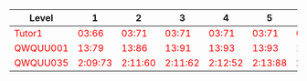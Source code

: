 <!-- Rank double -->
  
<table>
  <thead>
    <tr>
      <th class="text-purple">Level</th>
      <th>1</th>
      <th>2</th>
      <th>3</th>
      <th>4</th>
      <th>5</th>
      <th>6</th>
      <th>7</th>
      <th>8</th>
      <th>9</th>
      <th>10</th>
      <th>11</th>
      <th>12</th>
      <th>13</th>
      <th>14</th>
      <th>15</th>
      <th>16</th>
      <th>17</th>
      <th>18</th>
      <th>19</th>
      <th>20</th>
      <th>21</th>
      <th>22</th>
      <th>23</th>
      <th>24</th>
      <th>25</th>
      <th>26</th>
      <th>27</th>
      <th>28</th>
      <th>29</th>
      <th>30</th>
      <th>31</th>
      <th>32</th>
      <th>33</th>
      <th>34</th>
      <th>35</th>
      <th>36</th>
      <th>37</th>
      <th>38</th>
      <th>39</th>
      <th>40</th>
      <th>41</th>
      <th>42</th>
      <th>43</th>
      <th>44</th>
      <th>45</th>
      <th>46</th>
      <th>47</th>
      <th>48</th>
      <th>49</th>
      <th>50</th>
      <th>51</th>
      <th>52</th>
      <th>53</th>
      <th>54</th>
      <th>55</th>
      <th>56</th>
      <th>57</th>
      <th>58</th>
      <th>59</th>
      <th>60</th>
      <th>61</th>
      <th>62</th>
      <th>63</th>
      <th>64</th>
      <th>65</th>
      <th>66</th>
      <th>67</th>
      <th>68</th>
      <th>69</th>
      <th>70</th>
      <th>71</th>
      <th>72</th>
      <th>73</th>
      <th>74</th>
      <th>75</th>
      <th>76</th>
      <th>77</th>
      <th>78</th>
      <th>79</th>
      <th>80</th>
      <th>81</th>
      <th>82</th>
      <th>83</th>
      <th>84</th>
      <th>85</th>
      <th>86</th>
      <th>87</th>
      <th>88</th>
      <th>89</th>
      <th>90</th>
      <th>91</th>
      <th>92</th>
      <th>93</th>
      <th>94</th>
      <th>95</th>
      <th>96</th>
      <th>97</th>
      <th>98</th>
      <th>99</th>
      <th>100</th>
      <th>101</th>
      <th>102</th>
      <th>103</th>
      <th>104</th>
      <th>105</th>
      <th>106</th>
      <th>107</th>
      <th>108</th>
      <th>109</th>
      <th>110</th>
      <th>111</th>
      <th>112</th>
      <th>113</th>
      <th>114</th>
      <th>115</th>
      <th>116</th>
      <th>117</th>
      <th>118</th>
      <th>119</th>
      <th>120</th>
      <th>121</th>
      <th>122</th>
      <th>123</th>
      <th>124</th>
      <th>125</th>
      <th>126</th>
      <th>127</th>
      <th>128</th>
      <th>129</th>
      <th>130</th>
      <th>131</th>
      <th>132</th>
      <th>133</th>
      <th>134</th>
      <th>135</th>
      <th>136</th>
      <th>137</th>
      <th>138</th>
      <th>139</th>
      <th>140</th>
      <th>141</th>
      <th>142</th>
      <th>143</th>
      <th>144</th>
      <th>145</th>
      <th>146</th>
      <th>147</th>
      <th>148</th>
      <th>149</th>
      <th>150</th>
      <th>151</th>
      <th>152</th>
      <th>153</th>
      <th>154</th>
      <th>155</th>
      <th>156</th>
      <th>157</th>
      <th>158</th>
      <th>159</th>
      <th>160</th>
      <th>161</th>
      <th>162</th>
      <th>163</th>
      <th>164</th>
      <th>165</th>
      <th>166</th>
      <th>167</th>
      <th>168</th>
      <th>169</th>
      <th>170</th>
      <th>171</th>
      <th>172</th>
      <th>173</th>
      <th>174</th>
      <th>175</th>
      <th>176</th>
      <th>177</th>
      <th>178</th>
      <th>179</th>
      <th>180</th>
      <th>181</th>
      <th>182</th>
      <th>183</th>
      <th>184</th>
      <th>185</th>
      <th>186</th>
      <th>187</th>
      <th>188</th>
      <th>189</th>
      <th>190</th>
      <th>191</th>
      <th>192</th>
      <th>193</th>
      <th>194</th>
      <th>195</th>
      <th>196</th>
      <th>197</th>
      <th>198</th>
      <th>199</th>
      <th>200</th>
      <th>201</th>
      <th>202</th>
      <th>203</th>
      <th>204</th>
      <th>205</th>
      <th>206</th>
      <th>207</th>
      <th>208</th>
      <th>209</th>
      <th>210</th>
      <th>211</th>
      <th>212</th>
      <th>213</th>
      <th>214</th>
      <th>215</th>
      <th>216</th>
      <th>217</th>
      <th>218</th>
      <th>219</th>
      <th>220</th>
      <th>221</th>
      <th>222</th>
      <th>223</th>
      <th>224</th>
      <th>225</th>
      <th>226</th>
      <th>227</th>
      <th>228</th>
      <th>229</th>
      <th>230</th>
      <th>231</th>
      <th>232</th>
      <th>233</th>
      <th>234</th>
      <th>235</th>
      <th>236</th>
      <th>237</th>
      <th>238</th>
      <th>239</th>
      <th>240</th>
      <th>241</th>
      <th>242</th>
      <th>243</th>
      <th>244</th>
      <th>245</th>
      <th>246</th>
      <th>247</th>
      <th>248</th>
      <th>249</th>
      <th>250</th>
      <th>251</th>
      <th>252</th>
      <th>253</th>
      <th>254</th>
      <th>255</th>
      <th>256</th>
      <th>257</th>
      <th>258</th>
      <th>259</th>
      <th>260</th>
      <th>261</th>
      <th>262</th>
      <th>263</th>
      <th>264</th>
      <th>265</th>
      <th>266</th>
      <th>267</th>
      <th>268</th>
      <th>269</th>
      <th>270</th>
      <th>271</th>
      <th>272</th>
      <th>273</th>
      <th>274</th>
      <th>275</th>
      <th>276</th>
      <th>277</th>
      <th>278</th>
      <th>279</th>
      <th>280</th>
      <th>281</th>
      <th>282</th>
      <th>283</th>
      <th>284</th>
      <th>285</th>
      <th>286</th>
      <th>287</th>
      <th>288</th>
      <th>289</th>
      <th>290</th>
      <th>291</th>
      <th>292</th>
      <th>293</th>
      <th>294</th>
      <th>295</th>
      <th>296</th>
      <th>297</th>
      <th>298</th>
      <th>299</th>
      <th>300</th>
      <th>Total</th>
      <th>Rank</th>
      <th>Top</th>
    </tr>
  </thead>
  <tbody>
    <tr>
      <td style="color:red;">Tutor1</td>
      <td style="color:red;">03:66</td>
      <td style="color:red;">03:71</td>
      <td style="color:red;">03:71</td>
      <td style="color:red;">03:71</td>
      <td style="color:red;">03:71</td>
      <td style="color:red;">03:71</td>
      <td style="color:red;">03:72</td>
      <td style="color:red;">03:72</td>
      <td style="color:red;">03:72</td>
      <td style="color:red;">03:72</td>
      <td style="color:red;">03:72</td>
      <td style="color:red;">03:72</td>
      <td style="color:red;">03:73</td>
      <td style="color:red;">03:73</td>
      <td style="color:red;">03:73</td>
      <td style="color:red;">03:73</td>
      <td style="color:red;">03:73</td>
      <td style="color:red;">03:73</td>
      <td style="color:red;">03:73</td>
      <td style="color:red;">03:74</td>
      <td style="color:red;">03:74</td>
      <td style="color:red;">03:74</td>
      <td style="color:red;">03:74</td>
      <td style="color:red;">03:74</td>
      <td style="color:red;">03:74</td>
      <td style="color:red;">03:75</td>
      <td style="color:red;">03:75</td>
      <td style="color:red;">03:75</td>
      <td style="color:red;">03:75</td>
      <td style="color:red;">03:75</td>
      <td style="color:red;">03:75</td>
      <td style="color:red;">03:75</td>
      <td style="color:red;">03:75</td>
      <td style="color:red;">03:75</td>
      <td style="color:red;">03:76</td>
      <td style="color:red;">03:76</td>
      <td style="color:red;">03:76</td>
      <td style="color:red;">03:76</td>
      <td style="color:red;">03:76</td>
      <td style="color:red;">03:76</td>
      <td style="color:red;">03:76</td>
      <td style="color:red;">03:76</td>
      <td style="color:red;">03:76</td>
      <td style="color:red;">03:76</td>
      <td style="color:red;">03:76</td>
      <td style="color:red;">03:77</td>
      <td style="color:red;">03:77</td>
      <td style="color:red;">03:77</td>
      <td style="color:red;">03:77</td>
      <td style="color:red;">03:77</td>
      <td style="color:red;">03:77</td>
      <td style="color:red;">03:77</td>
      <td style="color:red;">03:77</td>
      <td style="color:red;">03:77</td>
      <td style="color:red;">03:77</td>
      <td style="color:red;">03:77</td>
      <td style="color:red;">03:78</td>
      <td style="color:red;">03:78</td>
      <td style="color:red;">03:78</td>
      <td style="color:red;">03:78</td>
      <td style="color:red;">03:79</td>
      <td style="color:red;">03:79</td>
      <td style="color:red;">03:79</td>
      <td style="color:red;">03:80</td>
      <td style="color:red;">03:80</td>
      <td style="color:red;">03:80</td>
      <td style="color:red;">03:80</td>
      <td style="color:red;">03:80</td>
      <td style="color:red;">03:81</td>
      <td style="color:red;">03:81</td>
      <td style="color:red;">03:81</td>
      <td style="color:red;">03:81</td>
      <td style="color:red;">03:82</td>
      <td style="color:red;">03:82</td>
      <td style="color:red;">03:82</td>
      <td style="color:red;">03:82</td>
      <td style="color:red;">03:82</td>
      <td style="color:red;">03:82</td>
      <td style="color:red;">03:83</td>
      <td style="color:red;">03:83</td>
      <td style="color:red;">03:83</td>
      <td style="color:red;">03:83</td>
      <td style="color:red;">03:83</td>
      <td style="color:red;">03:83</td>
      <td style="color:red;">03:83</td>
      <td style="color:red;">03:83</td>
      <td style="color:red;">03:83</td>
      <td style="color:red;">03:83</td>
      <td style="color:red;">03:83</td>
      <td style="color:red;">03:83</td>
      <td style="color:red;">03:83</td>
      <td style="color:red;">03:83</td>
      <td style="color:red;">03:83</td>
      <td style="color:red;">03:83</td>
      <td style="color:red;">03:84</td>
      <td style="color:red;">03:84</td>
      <td style="color:red;">03:84</td>
      <td style="color:red;">03:84</td>
      <td style="color:red;">03:84</td>
      <td style="color:red;">03:84</td>
      <td style="color:red;">03:84</td>
      <td style="color:red;">03:84</td>
      <td style="color:red;">03:84</td>
      <td style="color:red;">03:84</td>
      <td style="color:red;">03:84</td>
      <td style="color:red;">03:84</td>
      <td style="color:red;">03:84</td>
      <td style="color:red;">03:84</td>
      <td style="color:red;">03:84</td>
      <td style="color:red;">03:84</td>
      <td style="color:red;">03:84</td>
      <td style="color:red;">03:84</td>
      <td style="color:red;">03:84</td>
      <td style="color:red;">03:84</td>
      <td style="color:red;">03:84</td>
      <td style="color:red;">03:84</td>
      <td style="color:red;">03:84</td>
      <td style="color:red;">03:84</td>
      <td style="color:red;">03:84</td>
      <td style="color:red;">03:85</td>
      <td style="color:red;">03:85</td>
      <td style="color:red;">03:85</td>
      <td style="color:red;">03:85</td>
      <td style="color:red;">03:85</td>
      <td style="color:red;">03:85</td>
      <td style="color:red;">03:85</td>
      <td style="color:red;">03:85</td>
      <td style="color:red;">03:85</td>
      <td style="color:red;">03:85</td>
      <td style="color:red;">03:85</td>
      <td style="color:red;">03:85</td>
      <td style="color:red;">03:85</td>
      <td style="color:red;">03:86</td>
      <td style="color:red;">03:86</td>
      <td style="color:red;">03:86</td>
      <td style="color:red;">03:86</td>
      <td style="color:red;">03:86</td>
      <td style="color:red;">03:86</td>
      <td style="color:red;">03:86</td>
      <td style="color:red;">03:86</td>
      <td style="color:red;">03:86</td>
      <td style="color:red;">03:86</td>
      <td style="color:red;">03:87</td>
      <td style="color:red;">03:87</td>
      <td style="color:red;">03:87</td>
      <td style="color:red;">03:87</td>
      <td style="color:red;">03:87</td>
      <td style="color:red;">03:87</td>
      <td style="color:red;">03:87</td>
      <td style="color:red;">03:87</td>
      <td style="color:red;">03:87</td>
      <td style="color:red;">03:87</td>
      <td style="color:red;">03:87</td>
      <td style="color:red;">03:87</td>
      <td style="color:red;">03:87</td>
      <td style="color:red;">03:87</td>
      <td style="color:red;">03:87</td>
      <td style="color:red;">03:87</td>
      <td style="color:red;">03:87</td>
      <td style="color:red;">03:87</td>
      <td style="color:red;">03:88</td>
      <td style="color:red;">03:88</td>
      <td style="color:red;">03:88</td>
      <td style="color:red;">03:89</td>
      <td style="color:red;">03:89</td>
      <td style="color:red;">03:89</td>
      <td style="color:red;">03:89</td>
      <td style="color:red;">03:90</td>
      <td style="color:red;">03:90</td>
      <td style="color:red;">03:90</td>
      <td style="color:red;">03:90</td>
      <td style="color:red;">03:90</td>
      <td style="color:red;">03:90</td>
      <td style="color:red;">03:90</td>
      <td style="color:red;">03:90</td>
      <td style="color:red;">03:91</td>
      <td style="color:red;">03:91</td>
      <td style="color:red;">03:91</td>
      <td style="color:red;">03:91</td>
      <td style="color:red;">03:91</td>
      <td style="color:red;">03:91</td>
      <td style="color:red;">03:92</td>
      <td style="color:red;">03:92</td>
      <td style="color:red;">03:92</td>
      <td style="color:red;">03:92</td>
      <td style="color:red;">03:92</td>
      <td style="color:red;">03:92</td>
      <td style="color:red;">03:92</td>
      <td style="color:red;">03:92</td>
      <td style="color:red;">03:92</td>
      <td style="color:red;">03:92</td>
      <td style="color:red;">03:93</td>
      <td style="color:red;">03:93</td>
      <td style="color:red;">03:93</td>
      <td style="color:red;">03:94</td>
      <td style="color:red;">03:94</td>
      <td style="color:red;">03:94</td>
      <td style="color:red;">03:95</td>
      <td style="color:red;">03:95</td>
      <td style="color:red;">03:95</td>
      <td style="color:red;">03:95</td>
      <td style="color:red;">03:95</td>
      <td style="color:red;">03:95</td>
      <td style="color:red;">03:96</td>
      <td style="color:red;">03:96</td>
      <td style="color:red;">03:97</td>
      <td style="color:red;">03:99</td>
      <td style="color:red;">04:00</td>
      <td style="color:red;">04:00</td>
      <td style="color:red;">04:00</td>
      <td style="color:red;">04:00</td>
      <td style="color:red;">04:10</td>
      <td style="color:red;">04:20</td>
      <td style="color:red;">04:30</td>
      <td style="color:red;">04:40</td>
      <td style="color:red;">04:60</td>
      <td style="color:red;">04:70</td>
      <td style="color:red;">04:80</td>
      <td style="color:red;">04:90</td>
      <td style="color:red;">04:12</td>
      <td style="color:red;">04:12</td>
      <td style="color:red;">04:12</td>
      <td style="color:red;">04:13</td>
      <td style="color:red;">04:13</td>
      <td style="color:red;">04:14</td>
      <td style="color:red;">04:16</td>
      <td style="color:red;">04:16</td>
      <td style="color:red;">04:17</td>
      <td style="color:red;">04:17</td>
      <td style="color:red;">04:22</td>
      <td style="color:red;">04:23</td>
      <td style="color:red;">04:24</td>
      <td style="color:red;">04:24</td>
      <td style="color:red;">04:26</td>
      <td style="color:red;">04:29</td>
      <td style="color:red;">04:30</td>
      <td style="color:red;">04:32</td>
      <td style="color:red;">04:33</td>
      <td style="color:red;">04:37</td>
      <td style="color:red;">04:38</td>
      <td style="color:red;">04:39</td>
      <td style="color:red;">04:41</td>
      <td style="color:red;">04:42</td>
      <td style="color:red;">04:43</td>
      <td style="color:red;">04:44</td>
      <td style="color:red;">04:45</td>
      <td style="color:red;">04:52</td>
      <td style="color:red;">04:54</td>
      <td style="color:red;">04:57</td>
      <td style="color:red;">04:58</td>
      <td style="color:red;">04:59</td>
      <td style="color:red;">04:63</td>
      <td style="color:red;">04:71</td>
      <td style="color:red;">04:73</td>
      <td style="color:red;">04:76</td>
      <td style="color:red;">04:76</td>
      <td style="color:red;">04:79</td>
      <td style="color:red;">04:80</td>
      <td style="color:red;">04:80</td>
      <td style="color:red;">04:87</td>
      <td style="color:red;">04:89</td>
      <td style="color:red;">04:89</td>
      <td style="color:red;">04:95</td>
      <td style="color:red;">04:99</td>
      <td style="color:red;">05:40</td>
      <td style="color:red;">05:70</td>
      <td style="color:red;">05:80</td>
      <td style="color:red;">05:12</td>
      <td style="color:red;">05:17</td>
      <td style="color:red;">05:51</td>
      <td style="color:red;">06:27</td>
      <td style="color:red;">06:41</td>
      <td style="color:red;">06:47</td>
      <td style="color:red;">10:96</td>
      <td style="color:red;">12:42</td>
      <td style="color:red;">23:49</td>
      <td style="color:red;">23:89</td>
      <td style="color:red;"></td>
      <td style="color:red;"></td>
      <td style="color:red;"></td>
      <td style="color:red;"></td>
      <td style="color:red;"></td>
      <td style="color:red;"></td>
      <td style="color:red;"></td>
      <td style="color:red;"></td>
      <td style="color:red;"></td>
      <td style="color:red;"></td>
      <td style="color:red;"></td>
      <td style="color:red;"></td>
      <td style="color:red;"></td>
      <td style="color:red;"></td>
      <td style="color:red;"></td>
      <td style="color:red;"></td>
      <td style="color:red;"></td>
      <td style="color:red;"></td>
      <td style="color:red;"></td>
      <td style="color:red;"></td>
      <td style="color:red;"></td>
      <td style="color:red;"></td>
      <td style="color:red;"></td>
      <td style="color:red;">7:05:96</td>
      <td style="color:red;">6:18:58</td>
      <td style="color:red;">3</td>
    </tr>
    <tr>
      <td style="color:red;">QWQUU001</td>
      <td style="color:red;">13:79</td>
      <td style="color:red;">13:86</td>
      <td style="color:red;">13:91</td>
      <td style="color:red;">13:93</td>
      <td style="color:red;">13:93</td>
      <td style="color:red;">13:94</td>
      <td style="color:red;">13:95</td>
      <td style="color:red;">13:95</td>
      <td style="color:red;">13:96</td>
      <td style="color:red;">13:97</td>
      <td style="color:red;">13:97</td>
      <td style="color:red;">13:99</td>
      <td style="color:red;">14:00</td>
      <td style="color:red;">14:10</td>
      <td style="color:red;">14:10</td>
      <td style="color:red;">14:30</td>
      <td style="color:red;">14:30</td>
      <td style="color:red;">14:50</td>
      <td style="color:red;">14:50</td>
      <td style="color:red;">14:50</td>
      <td style="color:red;">14:60</td>
      <td style="color:red;">14:60</td>
      <td style="color:red;">14:60</td>
      <td style="color:red;">14:70</td>
      <td style="color:red;">14:70</td>
      <td style="color:red;">14:70</td>
      <td style="color:red;">14:70</td>
      <td style="color:red;">14:70</td>
      <td style="color:red;">14:70</td>
      <td style="color:red;">14:70</td>
      <td style="color:red;">14:70</td>
      <td style="color:red;">14:80</td>
      <td style="color:red;">14:80</td>
      <td style="color:red;">14:80</td>
      <td style="color:red;">14:80</td>
      <td style="color:red;">14:80</td>
      <td style="color:red;">14:80</td>
      <td style="color:red;">14:80</td>
      <td style="color:red;">14:80</td>
      <td style="color:red;">14:90</td>
      <td style="color:red;">14:90</td>
      <td style="color:red;">14:90</td>
      <td style="color:red;">14:90</td>
      <td style="color:red;">14:10</td>
      <td style="color:red;">14:10</td>
      <td style="color:red;">14:10</td>
      <td style="color:red;">14:10</td>
      <td style="color:red;">14:10</td>
      <td style="color:red;">14:11</td>
      <td style="color:red;">14:11</td>
      <td style="color:red;">14:11</td>
      <td style="color:red;">14:11</td>
      <td style="color:red;">14:11</td>
      <td style="color:red;">14:11</td>
      <td style="color:red;">14:11</td>
      <td style="color:red;">14:11</td>
      <td style="color:red;">14:12</td>
      <td style="color:red;">14:12</td>
      <td style="color:red;">14:12</td>
      <td style="color:red;">14:12</td>
      <td style="color:red;">14:12</td>
      <td style="color:red;">14:12</td>
      <td style="color:red;">14:12</td>
      <td style="color:red;">14:12</td>
      <td style="color:red;">14:13</td>
      <td style="color:red;">14:13</td>
      <td style="color:red;">14:13</td>
      <td style="color:red;">14:13</td>
      <td style="color:red;">14:13</td>
      <td style="color:red;">14:13</td>
      <td style="color:red;">14:13</td>
      <td style="color:red;">14:14</td>
      <td style="color:red;">14:14</td>
      <td style="color:red;">14:14</td>
      <td style="color:red;">14:14</td>
      <td style="color:red;">14:14</td>
      <td style="color:red;">14:14</td>
      <td style="color:red;">14:15</td>
      <td style="color:red;">14:15</td>
      <td style="color:red;">14:15</td>
      <td style="color:red;">14:15</td>
      <td style="color:red;">14:15</td>
      <td style="color:red;">14:15</td>
      <td style="color:red;">14:15</td>
      <td style="color:red;">14:16</td>
      <td style="color:red;">14:16</td>
      <td style="color:red;">14:16</td>
      <td style="color:red;">14:16</td>
      <td style="color:red;">14:16</td>
      <td style="color:red;">14:16</td>
      <td style="color:red;">14:16</td>
      <td style="color:red;">14:16</td>
      <td style="color:red;">14:16</td>
      <td style="color:red;">14:17</td>
      <td style="color:red;">14:17</td>
      <td style="color:red;">14:17</td>
      <td style="color:red;">14:17</td>
      <td style="color:red;">14:17</td>
      <td style="color:red;">14:17</td>
      <td style="color:red;">14:18</td>
      <td style="color:red;">14:18</td>
      <td style="color:red;">14:18</td>
      <td style="color:red;">14:18</td>
      <td style="color:red;">14:18</td>
      <td style="color:red;">14:19</td>
      <td style="color:red;">14:19</td>
      <td style="color:red;">14:19</td>
      <td style="color:red;">14:19</td>
      <td style="color:red;">14:19</td>
      <td style="color:red;">14:19</td>
      <td style="color:red;">14:20</td>
      <td style="color:red;">14:20</td>
      <td style="color:red;">14:20</td>
      <td style="color:red;">14:21</td>
      <td style="color:red;">14:21</td>
      <td style="color:red;">14:21</td>
      <td style="color:red;">14:21</td>
      <td style="color:red;">14:21</td>
      <td style="color:red;">14:21</td>
      <td style="color:red;">14:21</td>
      <td style="color:red;">14:21</td>
      <td style="color:red;">14:22</td>
      <td style="color:red;">14:22</td>
      <td style="color:red;">14:22</td>
      <td style="color:red;">14:22</td>
      <td style="color:red;">14:22</td>
      <td style="color:red;">14:22</td>
      <td style="color:red;">14:22</td>
      <td style="color:red;">14:22</td>
      <td style="color:red;">14:22</td>
      <td style="color:red;">14:23</td>
      <td style="color:red;">14:23</td>
      <td style="color:red;">14:23</td>
      <td style="color:red;">14:23</td>
      <td style="color:red;">14:23</td>
      <td style="color:red;">14:23</td>
      <td style="color:red;">14:23</td>
      <td style="color:red;">14:23</td>
      <td style="color:red;">14:24</td>
      <td style="color:red;">14:24</td>
      <td style="color:red;">14:24</td>
      <td style="color:red;">14:24</td>
      <td style="color:red;">14:24</td>
      <td style="color:red;">14:24</td>
      <td style="color:red;">14:24</td>
      <td style="color:red;">14:24</td>
      <td style="color:red;">14:24</td>
      <td style="color:red;">14:25</td>
      <td style="color:red;">14:25</td>
      <td style="color:red;">14:25</td>
      <td style="color:red;">14:25</td>
      <td style="color:red;">14:25</td>
      <td style="color:red;">14:25</td>
      <td style="color:red;">14:25</td>
      <td style="color:red;">14:25</td>
      <td style="color:red;">14:25</td>
      <td style="color:red;">14:26</td>
      <td style="color:red;">14:26</td>
      <td style="color:red;">14:26</td>
      <td style="color:red;">14:26</td>
      <td style="color:red;">14:26</td>
      <td style="color:red;">14:26</td>
      <td style="color:red;">14:26</td>
      <td style="color:red;">14:26</td>
      <td style="color:red;">14:26</td>
      <td style="color:red;">14:26</td>
      <td style="color:red;">14:26</td>
      <td style="color:red;">14:26</td>
      <td style="color:red;">14:27</td>
      <td style="color:red;">14:27</td>
      <td style="color:red;">14:27</td>
      <td style="color:red;">14:27</td>
      <td style="color:red;">14:27</td>
      <td style="color:red;">14:27</td>
      <td style="color:red;">14:27</td>
      <td style="color:red;">14:27</td>
      <td style="color:red;">14:27</td>
      <td style="color:red;">14:27</td>
      <td style="color:red;">14:27</td>
      <td style="color:red;">14:28</td>
      <td style="color:red;">14:28</td>
      <td style="color:red;">14:28</td>
      <td style="color:red;">14:28</td>
      <td style="color:red;">14:28</td>
      <td style="color:red;">14:28</td>
      <td style="color:red;">14:28</td>
      <td style="color:red;">14:28</td>
      <td style="color:red;">14:28</td>
      <td style="color:red;">14:28</td>
      <td style="color:red;">14:28</td>
      <td style="color:red;">14:28</td>
      <td style="color:red;">14:28</td>
      <td style="color:red;">14:28</td>
      <td style="color:red;">14:28</td>
      <td style="color:red;">14:28</td>
      <td style="color:red;">14:29</td>
      <td style="color:red;">14:29</td>
      <td style="color:red;">14:29</td>
      <td style="color:red;">14:29</td>
      <td style="color:red;">14:29</td>
      <td style="color:red;">14:29</td>
      <td style="color:red;">14:29</td>
      <td style="color:red;">14:29</td>
      <td style="color:red;">14:29</td>
      <td style="color:red;">14:29</td>
      <td style="color:red;">14:29</td>
      <td style="color:red;">14:29</td>
      <td style="color:red;">14:30</td>
      <td style="color:red;">14:30</td>
      <td style="color:red;">14:30</td>
      <td style="color:red;">14:30</td>
      <td style="color:red;">14:31</td>
      <td style="color:red;">14:31</td>
      <td style="color:red;">14:31</td>
      <td style="color:red;">14:31</td>
      <td style="color:red;">14:31</td>
      <td style="color:red;">14:31</td>
      <td style="color:red;">14:31</td>
      <td style="color:red;">14:31</td>
      <td style="color:red;">14:31</td>
      <td style="color:red;">14:31</td>
      <td style="color:red;">14:32</td>
      <td style="color:red;">14:32</td>
      <td style="color:red;">14:32</td>
      <td style="color:red;">14:32</td>
      <td style="color:red;">14:32</td>
      <td style="color:red;">14:32</td>
      <td style="color:red;">14:32</td>
      <td style="color:red;">14:32</td>
      <td style="color:red;">14:32</td>
      <td style="color:red;">14:33</td>
      <td style="color:red;">14:33</td>
      <td style="color:red;">14:33</td>
      <td style="color:red;">14:33</td>
      <td style="color:red;">14:33</td>
      <td style="color:red;">14:33</td>
      <td style="color:red;">14:33</td>
      <td style="color:red;">14:33</td>
      <td style="color:red;">14:34</td>
      <td style="color:red;">14:34</td>
      <td style="color:red;">14:34</td>
      <td style="color:red;">14:34</td>
      <td style="color:red;">14:34</td>
      <td style="color:red;">14:34</td>
      <td style="color:red;">14:34</td>
      <td style="color:red;">14:34</td>
      <td style="color:red;">14:34</td>
      <td style="color:red;">14:34</td>
      <td style="color:red;">14:35</td>
      <td style="color:red;">14:35</td>
      <td style="color:red;">14:35</td>
      <td style="color:red;">14:35</td>
      <td style="color:red;">14:35</td>
      <td style="color:red;">14:35</td>
      <td style="color:red;">14:35</td>
      <td style="color:red;">14:35</td>
      <td style="color:red;">14:35</td>
      <td style="color:red;">14:35</td>
      <td style="color:red;">14:35</td>
      <td style="color:red;">14:35</td>
      <td style="color:red;">14:35</td>
      <td style="color:red;">14:35</td>
      <td style="color:red;">14:36</td>
      <td style="color:red;">14:36</td>
      <td style="color:red;">14:36</td>
      <td style="color:red;">14:36</td>
      <td style="color:red;">14:36</td>
      <td style="color:red;">14:36</td>
      <td style="color:red;">14:36</td>
      <td style="color:red;">14:36</td>
      <td style="color:red;">14:36</td>
      <td style="color:red;">14:37</td>
      <td style="color:red;">14:37</td>
      <td style="color:red;">14:37</td>
      <td style="color:red;">14:37</td>
      <td style="color:red;">14:37</td>
      <td style="color:red;">14:37</td>
      <td style="color:red;">14:37</td>
      <td style="color:red;">14:38</td>
      <td style="color:red;">14:38</td>
      <td style="color:red;">14:38</td>
      <td style="color:red;">14:38</td>
      <td style="color:red;">14:38</td>
      <td style="color:red;">14:39</td>
      <td style="color:red;">14:39</td>
      <td style="color:red;">14:39</td>
      <td style="color:red;">14:39</td>
      <td style="color:red;">14:39</td>
      <td style="color:red;">14:39</td>
      <td style="color:red;">14:39</td>
      <td style="color:red;">14:40</td>
      <td style="color:red;">14:40</td>
      <td style="color:red;">14:40</td>
      <td style="color:red;">14:40</td>
      <td style="color:red;">14:40</td>
      <td style="color:red;">14:40</td>
      <td style="color:red;">14:40</td>
      <td style="color:red;">14:40</td>
      <td style="color:red;">14:40</td>
      <td style="color:red;">14:40</td>
      <td style="color:red;">10:54:55</td>
      <td style="color:red;">10:54:55</td>
      <td style="color:red;">2</td>
    </tr>
    <tr>
      <td style="color:red;">QWQUU035</td>
      <td style="color:red;">2:09:73</td>
      <td style="color:red;">2:11:60</td>
      <td style="color:red;">2:11:62</td>
      <td style="color:red;">2:12:52</td>
      <td style="color:red;">2:13:88</td>
      <td style="color:red;">2:13:94</td>
      <td style="color:red;">2:14:43</td>
      <td style="color:red;">2:15:42</td>
      <td style="color:red;">2:15:92</td>
      <td style="color:red;">2:16:10</td>
      <td style="color:red;">2:17:11</td>
      <td style="color:red;">2:17:25</td>
      <td style="color:red;">2:17:61</td>
      <td style="color:red;">2:17:81</td>
      <td style="color:red;">2:18:30</td>
      <td style="color:red;">2:18:57</td>
      <td style="color:red;">2:19:25</td>
      <td style="color:red;">2:19:50</td>
      <td style="color:red;">2:19:69</td>
      <td style="color:red;">2:19:90</td>
      <td style="color:red;">2:20:73</td>
      <td style="color:red;">2:21:30</td>
      <td style="color:red;">2:21:32</td>
      <td style="color:red;">2:21:34</td>
      <td style="color:red;">2:22:20</td>
      <td style="color:red;">2:22:56</td>
      <td style="color:red;">2:22:57</td>
      <td style="color:red;">2:22:94</td>
      <td style="color:red;">2:23:60</td>
      <td style="color:red;">2:23:26</td>
      <td style="color:red;">2:23:34</td>
      <td style="color:red;">2:23:40</td>
      <td style="color:red;">2:24:70</td>
      <td style="color:red;">2:24:42</td>
      <td style="color:red;">2:25:35</td>
      <td style="color:red;">2:25:67</td>
      <td style="color:red;">2:25:67</td>
      <td style="color:red;">2:25:78</td>
      <td style="color:red;">2:26:41</td>
      <td style="color:red;">2:26:70</td>
      <td style="color:red;">2:26:89</td>
      <td style="color:red;">2:27:54</td>
      <td style="color:red;">2:28:35</td>
      <td style="color:red;">2:28:59</td>
      <td style="color:red;">2:28:72</td>
      <td style="color:red;">2:29:49</td>
      <td style="color:red;">2:29:64</td>
      <td style="color:red;">2:29:84</td>
      <td style="color:red;">2:29:98</td>
      <td style="color:red;">2:30:70</td>
      <td style="color:red;">2:30:68</td>
      <td style="color:red;">2:30:90</td>
      <td style="color:red;">2:31:46</td>
      <td style="color:red;">2:31:69</td>
      <td style="color:red;">2:31:94</td>
      <td style="color:red;">2:32:23</td>
      <td style="color:red;">2:32:33</td>
      <td style="color:red;">2:32:48</td>
      <td style="color:red;">2:32:63</td>
      <td style="color:red;">2:32:72</td>
      <td style="color:red;">2:32:83</td>
      <td style="color:red;">2:32:96</td>
      <td style="color:red;">2:35:60</td>
      <td style="color:red;">2:36:26</td>
      <td style="color:red;">2:36:53</td>
      <td style="color:red;">2:37:66</td>
      <td style="color:red;">2:37:71</td>
      <td style="color:red;">2:38:31</td>
      <td style="color:red;">2:38:53</td>
      <td style="color:red;">2:38:65</td>
      <td style="color:red;">2:38:75</td>
      <td style="color:red;">2:39:00</td>
      <td style="color:red;">2:39:10</td>
      <td style="color:red;">2:39:21</td>
      <td style="color:red;">2:39:38</td>
      <td style="color:red;">2:40:20</td>
      <td style="color:red;">2:40:22</td>
      <td style="color:red;">2:40:72</td>
      <td style="color:red;">2:41:47</td>
      <td style="color:red;">2:41:63</td>
      <td style="color:red;">2:45:15</td>
      <td style="color:red;">2:45:44</td>
      <td style="color:red;">2:45:70</td>
      <td style="color:red;">2:46:43</td>
      <td style="color:red;">2:46:62</td>
      <td style="color:red;">2:47:13</td>
      <td style="color:red;">2:47:29</td>
      <td style="color:red;">2:47:55</td>
      <td style="color:red;">2:48:66</td>
      <td style="color:red;">2:50:75</td>
      <td style="color:red;">2:51:40</td>
      <td style="color:red;">2:51:70</td>
      <td style="color:red;">2:51:86</td>
      <td style="color:red;">2:51:89</td>
      <td style="color:red;">2:52:78</td>
      <td style="color:red;">2:53:15</td>
      <td style="color:red;">2:53:81</td>
      <td style="color:red;">2:55:85</td>
      <td style="color:red;">3:00:53</td>
      <td style="color:red;">3:00:93</td>
      <td style="color:red;">3:06:73</td>
      <td style="color:red;">3:11:43</td>
      <td style="color:red;">3:13:80</td>
      <td style="color:red;">3:14:26</td>
      <td style="color:red;">3:15:70</td>
      <td style="color:red;">3:15:33</td>
      <td style="color:red;">3:16:15</td>
      <td style="color:red;">3:16:58</td>
      <td style="color:red;">3:18:38</td>
      <td style="color:red;">3:18:68</td>
      <td style="color:red;">3:18:80</td>
      <td style="color:red;">3:18:95</td>
      <td style="color:red;">3:19:00</td>
      <td style="color:red;">3:19:15</td>
      <td style="color:red;">3:19:96</td>
      <td style="color:red;">3:19:98</td>
      <td style="color:red;">3:20:12</td>
      <td style="color:red;">3:20:41</td>
      <td style="color:red;">3:20:83</td>
      <td style="color:red;">3:21:68</td>
      <td style="color:red;">3:22:63</td>
      <td style="color:red;">3:22:88</td>
      <td style="color:red;">3:23:36</td>
      <td style="color:red;">3:23:47</td>
      <td style="color:red;">3:23:69</td>
      <td style="color:red;">3:23:70</td>
      <td style="color:red;">3:23:80</td>
      <td style="color:red;">3:23:83</td>
      <td style="color:red;">3:24:63</td>
      <td style="color:red;">3:24:91</td>
      <td style="color:red;">3:24:94</td>
      <td style="color:red;">3:25:24</td>
      <td style="color:red;">3:25:29</td>
      <td style="color:red;">3:26:17</td>
      <td style="color:red;">3:26:18</td>
      <td style="color:red;">3:26:29</td>
      <td style="color:red;">3:27:37</td>
      <td style="color:red;">3:27:77</td>
      <td style="color:red;">3:28:18</td>
      <td style="color:red;">3:28:68</td>
      <td style="color:red;">3:28:99</td>
      <td style="color:red;">3:29:51</td>
      <td style="color:red;">3:29:86</td>
      <td style="color:red;">3:30:38</td>
      <td style="color:red;">3:30:44</td>
      <td style="color:red;">3:31:52</td>
      <td style="color:red;">3:31:58</td>
      <td style="color:red;">3:31:82</td>
      <td style="color:red;">3:32:47</td>
      <td style="color:red;">3:32:86</td>
      <td style="color:red;">3:34:20</td>
      <td style="color:red;">3:34:47</td>
      <td style="color:red;">3:34:82</td>
      <td style="color:red;">3:35:10</td>
      <td style="color:red;">3:35:11</td>
      <td style="color:red;">3:35:88</td>
      <td style="color:red;">3:35:93</td>
      <td style="color:red;">3:36:67</td>
      <td style="color:red;">3:36:74</td>
      <td style="color:red;">3:36:84</td>
      <td style="color:red;">3:37:40</td>
      <td style="color:red;">3:37:16</td>
      <td style="color:red;">3:37:20</td>
      <td style="color:red;">3:37:49</td>
      <td style="color:red;">3:37:67</td>
      <td style="color:red;">3:38:00</td>
      <td style="color:red;">3:38:10</td>
      <td style="color:red;">3:38:40</td>
      <td style="color:red;">3:39:45</td>
      <td style="color:red;">3:40:96</td>
      <td style="color:red;">3:41:36</td>
      <td style="color:red;">3:41:50</td>
      <td style="color:red;">3:41:51</td>
      <td style="color:red;">3:41:75</td>
      <td style="color:red;">3:41:98</td>
      <td style="color:red;">3:42:33</td>
      <td style="color:red;">3:42:65</td>
      <td style="color:red;">3:43:42</td>
      <td style="color:red;">3:43:47</td>
      <td style="color:red;">3:44:79</td>
      <td style="color:red;">3:44:91</td>
      <td style="color:red;">3:44:92</td>
      <td style="color:red;">3:44:98</td>
      <td style="color:red;">3:45:53</td>
      <td style="color:red;">3:45:60</td>
      <td style="color:red;">3:45:95</td>
      <td style="color:red;">3:46:98</td>
      <td style="color:red;">3:47:26</td>
      <td style="color:red;">3:47:32</td>
      <td style="color:red;">3:47:53</td>
      <td style="color:red;">3:47:66</td>
      <td style="color:red;">3:48:34</td>
      <td style="color:red;">3:48:37</td>
      <td style="color:red;">3:49:10</td>
      <td style="color:red;">3:49:20</td>
      <td style="color:red;">3:49:67</td>
      <td style="color:red;">3:49:78</td>
      <td style="color:red;">3:50:60</td>
      <td style="color:red;">3:51:23</td>
      <td style="color:red;">3:52:19</td>
      <td style="color:red;">3:52:63</td>
      <td style="color:red;">3:52:65</td>
      <td style="color:red;">3:52:72</td>
      <td style="color:red;">3:54:43</td>
      <td style="color:red;">3:54:60</td>
      <td style="color:red;">3:54:75</td>
      <td style="color:red;">3:54:76</td>
      <td style="color:red;">3:55:72</td>
      <td style="color:red;">3:55:73</td>
      <td style="color:red;">3:56:79</td>
      <td style="color:red;">3:58:13</td>
      <td style="color:red;">3:58:22</td>
      <td style="color:red;">3:59:37</td>
      <td style="color:red;">4:00:19</td>
      <td style="color:red;">4:02:00</td>
      <td style="color:red;">4:03:38</td>
      <td style="color:red;">4:03:43</td>
      <td style="color:red;">4:03:80</td>
      <td style="color:red;">4:07:72</td>
      <td style="color:red;">4:08:64</td>
      <td style="color:red;">4:08:80</td>
      <td style="color:red;">4:08:93</td>
      <td style="color:red;">4:09:80</td>
      <td style="color:red;">4:09:34</td>
      <td style="color:red;">4:09:43</td>
      <td style="color:red;">4:10:80</td>
      <td style="color:red;">4:11:53</td>
      <td style="color:red;">4:13:00</td>
      <td style="color:red;">4:15:68</td>
      <td style="color:red;">4:16:28</td>
      <td style="color:red;">4:16:57</td>
      <td style="color:red;">4:16:75</td>
      <td style="color:red;">4:17:38</td>
      <td style="color:red;">4:19:50</td>
      <td style="color:red;">4:19:40</td>
      <td style="color:red;">4:20:62</td>
      <td style="color:red;">4:22:77</td>
      <td style="color:red;">4:24:60</td>
      <td style="color:red;">4:26:30</td>
      <td style="color:red;">4:27:30</td>
      <td style="color:red;">4:28:43</td>
      <td style="color:red;">4:30:10</td>
      <td style="color:red;">4:30:45</td>
      <td style="color:red;">4:30:70</td>
      <td style="color:red;">4:30:92</td>
      <td style="color:red;">4:33:79</td>
      <td style="color:red;">4:34:85</td>
      <td style="color:red;">4:38:62</td>
      <td style="color:red;">4:40:32</td>
      <td style="color:red;">4:40:39</td>
      <td style="color:red;">4:41:10</td>
      <td style="color:red;">4:42:00</td>
      <td style="color:red;">4:42:30</td>
      <td style="color:red;">4:43:12</td>
      <td style="color:red;">4:43:58</td>
      <td style="color:red;">4:44:21</td>
      <td style="color:red;">4:47:73</td>
      <td style="color:red;">4:48:10</td>
      <td style="color:red;">4:50:86</td>
      <td style="color:red;">4:51:32</td>
      <td style="color:red;">4:51:44</td>
      <td style="color:red;">4:52:82</td>
      <td style="color:red;">4:54:29</td>
      <td style="color:red;">4:54:32</td>
      <td style="color:red;">4:54:91</td>
      <td style="color:red;">4:55:39</td>
      <td style="color:red;">4:55:53</td>
      <td style="color:red;">4:55:55</td>
      <td style="color:red;">4:56:32</td>
      <td style="color:red;">4:58:47</td>
      <td style="color:red;">4:59:41</td>
      <td style="color:red;">4:59:92</td>
      <td style="color:red;">5:00:87</td>
      <td style="color:red;">5:04:51</td>
      <td style="color:red;">5:04:54</td>
      <td style="color:red;">5:05:20</td>
      <td style="color:red;">5:07:18</td>
      <td style="color:red;">5:08:40</td>
      <td style="color:red;">5:09:19</td>
      <td style="color:red;">5:10:40</td>
      <td style="color:red;">5:10:75</td>
      <td style="color:red;">5:11:84</td>
      <td style="color:red;">5:13:98</td>
      <td style="color:red;">5:15:40</td>
      <td style="color:red;">5:15:79</td>
      <td style="color:red;">5:16:18</td>
      <td style="color:red;">5:20:27</td>
      <td style="color:red;">5:21:71</td>
      <td style="color:red;">5:23:39</td>
      <td style="color:red;">5:23:49</td>
      <td style="color:red;">5:27:66</td>
      <td style="color:red;">5:32:62</td>
      <td style="color:red;">5:33:68</td>
      <td style="color:red;">5:35:54</td>
      <td style="color:red;">5:37:72</td>
      <td style="color:red;">5:38:20</td>
      <td style="color:red;">5:40:60</td>
      <td style="color:red;">5:40:13</td>
      <td style="color:red;">5:40:34</td>
      <td style="color:red;">5:40:60</td>
      <td style="color:red;">1066:38:99</td>
      <td style="color:red;">743:47:60</td>
      <td style="color:red;">1</td>
    </tr>
  </tbody>
</table>
